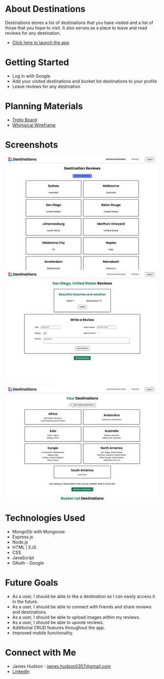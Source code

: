 # About Destinations
Destinations stores a list of destinations that you have visited and a list of those that you hope to visit. It also serves as a place to leave and read reviews for any destination.
- [Click here to launch the app](https://destinations.fly.dev/)

# Getting Started
- Log in with Google
- Add your visited destinations and bucket list destinations to your profile
- Leave reviews for any destination

# Planning Materials
- [Trello Board](https://trello.com/b/7HcHYv6G/destinations)
- [Whimsical Wireframe](https://whimsical.com/destinations-wireframes-L3Uw37Wn2XbuMfEXbsSxuv)

# Screenshots
![Destination Reviews Index View](/public/assets/destinations-index.png)
![Destination Reviews Show View](/public/assets/destinations-show.png)
![Profile Show View](/public/assets/profiles-show.png)

# Technologies Used
- MongoDb with Mongoose
- Express.js
- Node.js
- HTML | EJS
- CSS
- JavaScript
- OAuth - Google

# Future Goals
- As a user, I should be able to like a destination so I can easily access it in the future.
- As a user, I should be able to connect with friends and share reviews and destinations.
- As a user, I should be able to upload images within my reviews.
- As a user, I should be able to upvote reviews.
- Additional CRUD features throughout the app.
- Improved mobile functionality.

# Connect with Me
- James Hudson - james.hudson0357@gmail.com
- [LinkedIn](https://www.linkedin.com/in/jameshudson357/)